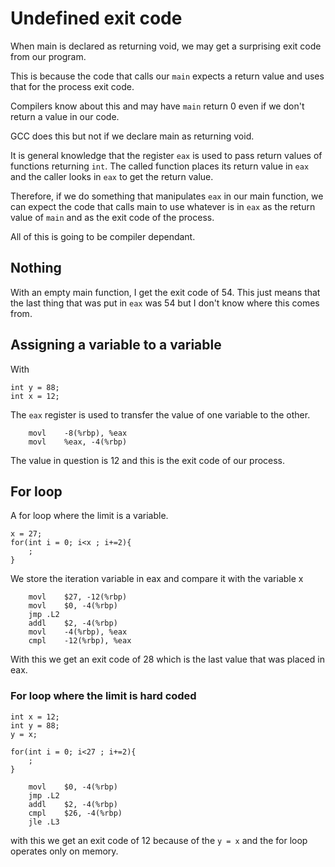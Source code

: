# Undefined exit code

When main is declared as returning void, we may get a surprising exit code from
our program.

This is because the code that calls our `main` expects a return value and uses
that for the process exit code.

Compilers know about this and may have `main` return 0 even if we don't return
a value in our code.

GCC does this but not if we declare main as returning void.

It is general knowledge that the register `eax` is used to pass return values
of functions returning `int`.  The called function places its return value in
`eax` and the caller looks in `eax` to get the return value.

Therefore, if we do something that manipulates `eax` in our main function, we
can expect the code that calls main to use whatever is in `eax` as the return
value of `main` and as the exit code of the process.

All of this is going to be compiler dependant.

## Nothing

With an empty main function, I get the exit code of 54.  This just means that
the last thing that was put in `eax` was 54 but I don't know where this comes
from.

## Assigning a variable to a variable

With
```
int y = 88;
int x = 12;
```
The `eax` register is used to transfer the value of one variable to the other.
```
	movl	-8(%rbp), %eax
	movl	%eax, -4(%rbp)
```
The value in question is 12 and this is the exit code of our process.


## For loop

A for loop where the limit is a variable.
```
x = 27;
for(int i = 0; i<x ; i+=2){
    ;
}
```
We store the iteration variable in eax and compare it with the variable x
```
	movl	$27, -12(%rbp)
	movl	$0, -4(%rbp)
	jmp	.L2
	addl	$2, -4(%rbp)
	movl	-4(%rbp), %eax
	cmpl	-12(%rbp), %eax
```
With this we get an exit code of 28 which is the last value that was placed in
eax.

### For loop where the limit is hard coded

```
int x = 12;
int y = 88;
y = x;

for(int i = 0; i<27 ; i+=2){
    ;
}
```

```
	movl	$0, -4(%rbp)
	jmp	.L2
	addl	$2, -4(%rbp)
	cmpl	$26, -4(%rbp)
	jle	.L3
```
with this we get an exit code of 12 because of the `y = x` and the for loop
operates only on memory. 
